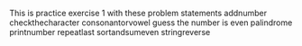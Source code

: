 This is practice exercise 1 with these problem statements 
addnumber
checkthecharacter
consonantorvowel
guess the number
is even
palindrome
printnumber
repeatlast
sortandsumeven
stringreverse

